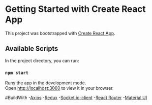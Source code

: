 # Getting Started with Create React App

This project was bootstrapped with [Create React App](https://github.com/facebook/create-react-app).

## Available Scripts

In the project directory, you can run:

### `npm start`

Runs the app in the development mode.\
Open [http://localhost:3000](http://localhost:3000) to view it in your browser.

#BuildWith
-[Axios](https://axios-http.com/)
-[Redux](https://redux.js.org/)
-[Socket.io-client](https://socket.io/docs/v4/client-api/)
-[React Router](https://reactrouter.com/en/main)
-[Material UI](https://mui.com/)
